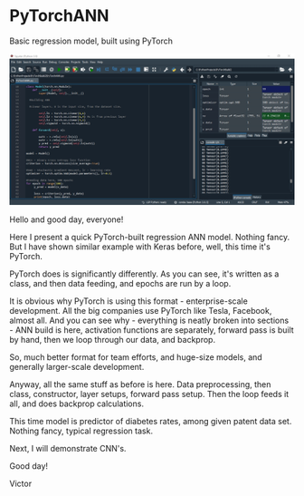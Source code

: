 # PyTorchANN
Basic regression model, built using PyTorch

![alt text](https://github.com/VBukowsky81/PyTorchANN/blob/main/PyTorchANNPic.jpg)

Hello and good day, everyone!

Here I present a quick PyTorch-built regression ANN model. Nothing fancy. But I have shown similar example with Keras before, well, this time it's PyTorch.

PyTorch does is significantly differently. As you can see, it's written as a class, and then data feeding, and epochs are run by a loop.

It is obvious why PyTorch is using this format - enterprise-scale development. All the big companies use PyTorch like Tesla, Facebook, almost all. And you can see why - everything is neatly broken into sections - ANN build is here, activation functions are separately, forward pass is built by hand, then we loop through our data, and backprop.

So, much better format for team efforts, and huge-size models, and generally larger-scale development.

Anyway, all the same stuff as before is here. Data preprocessing, then class, constructor, layer setups, forward pass setup. Then the loop feeds it all, and does backprop calculations.

This time model is predictor of diabetes rates, among given patent data set. Nothing fancy, typical regression task.

Next, I will demonstrate CNN's.

Good day!

Victor
